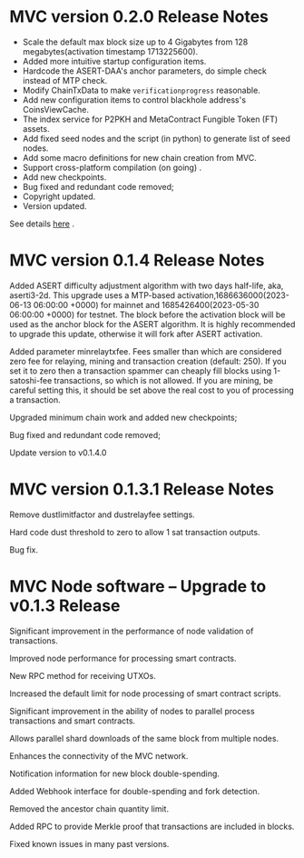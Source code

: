 # MVC version 0.2.0 Release Notes


* Scale the default max block size up to 4 Gigabytes from 128 megabytes(activation timestamp 1713225600).
* Added more intuitive startup configuration items.
* Hardcode the ASERT-DAA's anchor parameters, do simple check  instead of MTP check.
* Modify ChainTxData to make `verificationprogress` reasonable.
* Add new configuration items to control blackhole address's CoinsViewCache.
* The index service for P2PKH and MetaContract Fungible Token (FT) assets.
* Add fixed seed nodes and the script (in python) to generate list of seed nodes.
* Add some macro definitions for new chain creation from MVC.
* Support cross-platform compilation (on going) .
* Add new checkpoints.
* Bug fixed and redundant code removed;
* Copyright updated.
* Version updated.

See details [here](./release-notes-v0.2.0.md) .

# MVC version 0.1.4 Release Notes

Added ASERT difficulty adjustment algorithm with two days half-life, aka, aserti3-2d. 
This upgrade uses a MTP-based activation,1686636000(2023-06-13 06:00:00 +0000) for mainnet and 1685426400(2023-05-30 06:00:00 +0000) for testnet.
The block before the activation block will be used as the anchor block for the ASERT algorithm.
It is highly recommended to upgrade this update, otherwise it will fork after ASERT activation.

Added parameter minrelaytxfee. 
Fees smaller than which are considered zero fee for relaying, mining and transaction creation (default: 250). 
If you set it to zero then a transaction spammer can cheaply fill blocks using 1-satoshi-fee transactions, so which is not allowed. 
If you are mining, be careful setting this, it should be set above the real cost to you of processing a transaction.

Upgraded minimum chain work and added new checkpoints;

Bug fixed and redundant code removed;

Update version to v0.1.4.0



# MVC version 0.1.3.1 Release Notes

Remove dustlimitfactor and dustrelayfee settings.

Hard code dust threshold to zero to allow 1 sat transaction outputs.

Bug fix.




# MVC Node software – Upgrade to v0.1.3 Release

Significant improvement in the performance of node validation of transactions.

Improved node performance for processing smart contracts.

New RPC method for receiving UTXOs.

Increased the default limit for node processing of smart contract scripts.

Significant improvement in the ability of nodes to parallel process transactions and smart contracts.

Allows parallel shard downloads of the same block from multiple nodes.

Enhances the connectivity of the MVC network.

Notification information for new block double-spending.

Added Webhook interface for double-spending and fork detection.

Removed the ancestor chain quantity limit.

Added RPC to provide Merkle proof that transactions are included in blocks.

Fixed known issues in many past versions.
